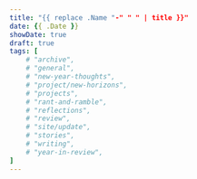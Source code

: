 ```yaml
---
title: "{{ replace .Name "-" " " | title }}"
date: {{ .Date }}
showDate: true
draft: true
tags: [
    # "archive", 
    # "general", 
    # "new-year-thoughts", 
    # "project/new-horizons", 
    # "projects", 
    # "rant-and-ramble", 
    # "reflections", 
    # "review", 
    # "site/update", 
    # "stories", 
    # "writing", 
    # "year-in-review", 
]
---
```

